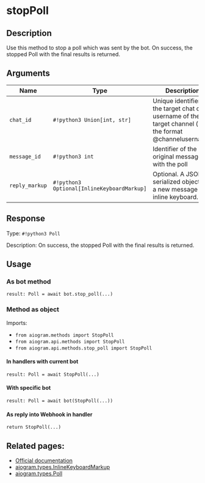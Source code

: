 # stopPoll

## Description

Use this method to stop a poll which was sent by the bot. On success, the stopped Poll with the final results is returned.


## Arguments

| Name | Type | Description |
| - | - | - |
| `chat_id` | `#!python3 Union[int, str]` | Unique identifier for the target chat or username of the target channel (in the format @channelusername) |
| `message_id` | `#!python3 int` | Identifier of the original message with the poll |
| `reply_markup` | `#!python3 Optional[InlineKeyboardMarkup]` | Optional. A JSON-serialized object for a new message inline keyboard. |



## Response

Type: `#!python3 Poll`

Description: On success, the stopped Poll with the final results is returned.


## Usage

### As bot method

```python3
result: Poll = await bot.stop_poll(...)
```

### Method as object

Imports:

- `from aiogram.methods import StopPoll`
- `from aiogram.api.methods import StopPoll`
- `from aiogram.api.methods.stop_poll import StopPoll`

#### In handlers with current bot
```python3
result: Poll = await StopPoll(...)
```

#### With specific bot
```python3
result: Poll = await bot(StopPoll(...))
```
#### As reply into Webhook in handler
```python3
return StopPoll(...)
```


## Related pages:

- [Official documentation](https://core.telegram.org/bots/api#stoppoll)
- [aiogram.types.InlineKeyboardMarkup](../types/inline_keyboard_markup.md)
- [aiogram.types.Poll](../types/poll.md)
